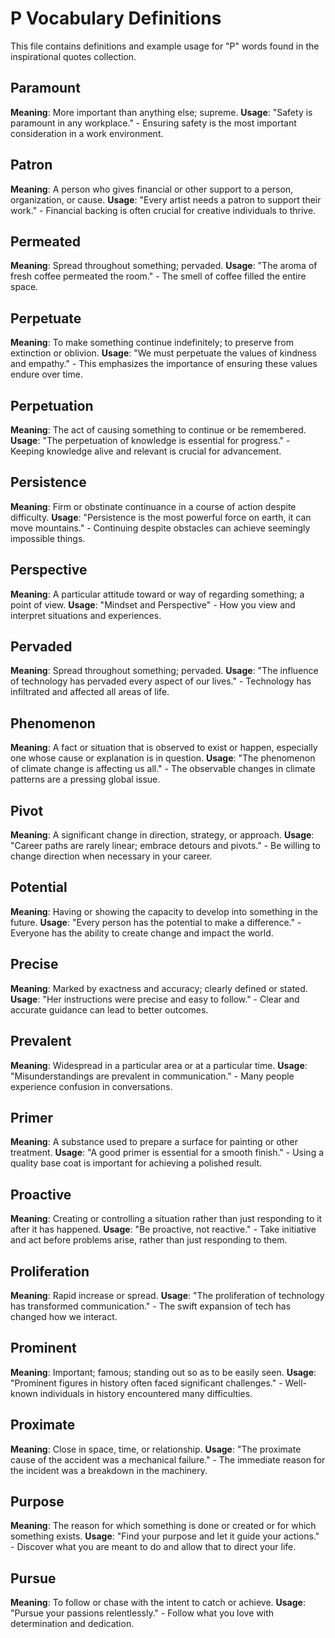 # P Vocabulary Definitions

This file contains definitions and example usage for "P" words found in the inspirational quotes collection.

<!-- Add vocabulary words here following the format:
## WordName

**Meaning**: Clear, concise definition of the word.
**Usage**: "Quote or example sentence." - Explanation of the usage context.
-->

## Paramount

**Meaning**: More important than anything else; supreme.
**Usage**: "Safety is paramount in any workplace." - Ensuring safety is the most important consideration in a work environment.

## Patron

**Meaning**: A person who gives financial or other support to a person, organization, or cause.
**Usage**: "Every artist needs a patron to support their work." - Financial backing is often crucial for creative individuals to thrive.

## Permeated

**Meaning**: Spread throughout something; pervaded.
**Usage**: "The aroma of fresh coffee permeated the room." - The smell of coffee filled the entire space.

## Perpetuate

**Meaning**: To make something continue indefinitely; to preserve from extinction or oblivion.
**Usage**: "We must perpetuate the values of kindness and empathy." - This emphasizes the importance of ensuring these values endure over time.

## Perpetuation

**Meaning**: The act of causing something to continue or be remembered.
**Usage**: "The perpetuation of knowledge is essential for progress." - Keeping knowledge alive and relevant is crucial for advancement.

## Persistence

**Meaning**: Firm or obstinate continuance in a course of action despite difficulty.
**Usage**: "Persistence is the most powerful force on earth, it can move mountains." - Continuing despite obstacles can achieve seemingly impossible things.

## Perspective

**Meaning**: A particular attitude toward or way of regarding something; a point of view.
**Usage**: "Mindset and Perspective" - How you view and interpret situations and experiences.

## Pervaded

**Meaning**: Spread throughout something; pervaded.
**Usage**: "The influence of technology has pervaded every aspect of our lives." - Technology has infiltrated and affected all areas of life.

## Phenomenon

**Meaning**: A fact or situation that is observed to exist or happen, especially one whose cause or explanation is in question.
**Usage**: "The phenomenon of climate change is affecting us all." - The observable changes in climate patterns are a pressing global issue.

## Pivot

**Meaning**: A significant change in direction, strategy, or approach.
**Usage**: "Career paths are rarely linear; embrace detours and pivots." - Be willing to change direction when necessary in your career.

## Potential

**Meaning**: Having or showing the capacity to develop into something in the future.
**Usage**: "Every person has the potential to make a difference." - Everyone has the ability to create change and impact the world.

## Precise

**Meaning**: Marked by exactness and accuracy; clearly defined or stated.
**Usage**: "Her instructions were precise and easy to follow." - Clear and accurate guidance can lead to better outcomes.

## Prevalent

**Meaning**: Widespread in a particular area or at a particular time.
**Usage**: "Misunderstandings are prevalent in communication." - Many people experience confusion in conversations.

## Primer

**Meaning**: A substance used to prepare a surface for painting or other treatment.
**Usage**: "A good primer is essential for a smooth finish." - Using a quality base coat is important for achieving a polished result.

## Proactive

**Meaning**: Creating or controlling a situation rather than just responding to it after it has happened.
**Usage**: "Be proactive, not reactive." - Take initiative and act before problems arise, rather than just responding to them.

## Proliferation

**Meaning**: Rapid increase or spread.
**Usage**: "The proliferation of technology has transformed communication." - The swift expansion of tech has changed how we interact.

## Prominent

**Meaning**: Important; famous; standing out so as to be easily seen.
**Usage**: "Prominent figures in history often faced significant challenges." - Well-known individuals in history encountered many difficulties.

## Proximate

**Meaning**: Close in space, time, or relationship.
**Usage**: "The proximate cause of the accident was a mechanical failure." - The immediate reason for the incident was a breakdown in the machinery.

## Purpose

**Meaning**: The reason for which something is done or created or for which something exists.
**Usage**: "Find your purpose and let it guide your actions." - Discover what you are meant to do and allow that to direct your life.

## Pursue

**Meaning**: To follow or chase with the intent to catch or achieve.
**Usage**: "Pursue your passions relentlessly." - Follow what you love with determination and dedication.
